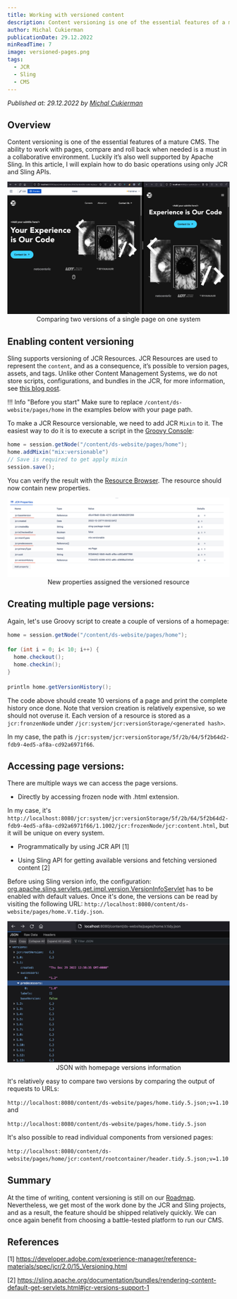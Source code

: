 ```yaml
---
title: Working with versioned content
description: Content versioning is one of the essential features of a mature CMS. The ability to work with pages, compare and roll back when needed is a must in a collaborative environment. Luckily it’s also well supported by Apache Sling.
author: Michal Cukierman
publicationDate: 29.12.2022
minReadTime: 7
image: versioned-pages.png
tags:
  - JCR
  - Sling
  - CMS
---
```


*Published at: 29.12.2022 by [Michal Cukierman](https://github.com/michalcukierman)*

## Overview
Content versioning is one of the essential features of a mature CMS. The ability to work with pages, compare and roll back when needed is a must in a collaborative environment.
Luckily it’s also well supported by Apache Sling. In this article, I will explain how to do basic operations using only JCR and Sling APIs.

<p align="center" width="100%">
    <img class="image--with-border" src="versioned-pages.png" alt="Versioned Pages">
    Comparing two versions of a single page on one system
</p>

## Enabling content versioning
Sling supports versioning of JCR Resources. JCR Resources are used to represent the `content`, and as a consequence, it’s possible to version pages, assets, and tags. Unlike other Content Management Systems, we do not store scripts, configurations, and bundles in the JCR,
for more information, see [this blog post](../configuration-application-data-in-websight-cms/).

!!! Info "Before you start"
        Make sure to replace `/content/ds-website/pages/home` in the examples below with your page path.
 

To make a JCR Resource versionable, we need to add JCR `Mixin` to it. The easiest way to do it is to execute a script in the [Groovy Console](http://localhost:8080/apps/groovy): 

```groovy
home = session.getNode("/content/ds-website/pages/home");
home.addMixin("mix:versionable")
// Save is required to get apply mixin
session.save();
```

You can verify the result with the [Resource Browser](http://localhost:8080/apps/browser#/content/ds-website/pages/home). The resource should now contain new properties.

<p align="center" width="100%">
    <img class="image--with-border" src="versioned-resource-properties.png" alt="Versioned Resource Properties">
    New properties assigned the versioned resource
</p>

## Creating multiple page versions:
Again, let's use Groovy script to create a couple of versions of a homepage:
```groovy
home = session.getNode("/content/ds-website/pages/home");

for (int i = 0; i< 10; i++) {
  home.checkout();
  home.checkin();
}

println home.getVersionHistory();
```

The code above should create 10 versions of a page and print the complete history once done. Note that version creation is relatively expensive, so we should not overuse it.
Each version of a resource is stored as a `jcr:fronzenNode` under `/jcr:system/jcr:versionStorage/<generated hash>`.

In my case, the path is `/jcr:system/jcr:versionStorage/5f/2b/64/5f2b64d2-fdb9-4ed5-af8a-cd92a6971f66`.

## Accessing page versions:
There are multiple ways we can access the page versions.

- Directly by accessing frozen node with .html extension.

In my case, it's `http://localhost:8080/jcr:system/jcr:versionStorage/5f/2b/64/5f2b64d2-fdb9-4ed5-af8a-cd92a6971f66/1.1002/jcr:frozenNode/jcr:content.html`, but it will be unique on every system.

- Programmatically by using JCR API [1]

- Using Sling API for getting available versions and fetching versioned content [2]

Before using Sling version info, the configuration: [org.apache.sling.servlets.get.impl.version.VersionInfoServlet](http://localhost:8080/system/console/configMgr/org.apache.sling.servlets.get.impl.version.VersionInfoServlet) has to be enabled with default values.
Once it's done, the versions can be read by visiting the following URL: `http://localhost:8080/content/ds-website/pages/home.V.tidy.json`.

<p align="center" width="100%">
    <img class="image--with-border" src="sling-version-info.png" alt="Versioned Resource Properties">
    JSON with homepage versions information
</p>

It's relatively easy to compare two versions by comparing the output of requests to URLs:

`http://localhost:8080/content/ds-website/pages/home.tidy.5.json;v=1.10`
and 

`http://localhost:8080/content/ds-website/pages/home.tidy.5.json`

It's also possible to read individual components from versioned pages:

`http://localhost:8080/content/ds-website/pages/home/jcr:content/rootcontainer/header.tidy.5.json;v=1.10`

## Summary
At the time of writing, content versioning is still on our [Roadmap](https://github.com/orgs/websight-io/projects/2/views/2). Nevertheless, we get most of the work done by the JCR and Sling projects, and as a result, the feature should be shipped relatively quickly.
We can once again benefit from choosing a battle-tested platform to run our CMS.

## References

[1] https://developer.adobe.com/experience-manager/reference-materials/spec/jcr/2.0/15_Versioning.html

[2] https://sling.apache.org/documentation/bundles/rendering-content-default-get-servlets.html#jcr-versions-support-1